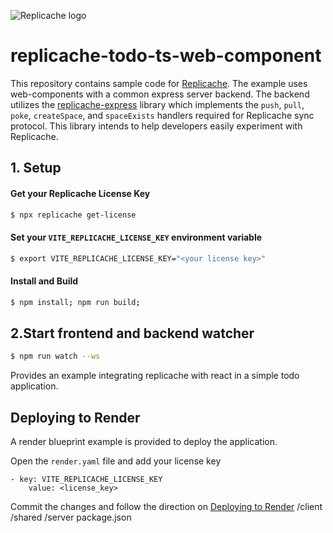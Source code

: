 ![Replicache logo](https://uploads-ssl.webflow.com/623a2f46e064937599256c2d/6269e72c61073c3d561a5015_Lockup%20v2.svg)

# replicache-todo-ts-web-component

This repository contains sample code for [Replicache](https://replicache.dev/). The example uses web-components with a common express server backend. The backend utilizes the [replicache-express](https://github.com/rocicorp/replicache-express) library which implements the `push`, `pull`, `poke`, `createSpace`, and `spaceExists` handlers required for Replicache sync protocol. This library intends to help developers easily experiment with Replicache.

## 1. Setup

#### Get your Replicache License Key

```bash
$ npx replicache get-license
```

#### Set your `VITE_REPLICACHE_LICENSE_KEY` environment variable

```bash
$ export VITE_REPLICACHE_LICENSE_KEY="<your license key>"
```

#### Install and Build

```bash
$ npm install; npm run build;
```

## 2.Start frontend and backend watcher

```bash
$ npm run watch --ws
```

Provides an example integrating replicache with react in a simple todo application.

## Deploying to Render

A render blueprint example is provided to deploy the application.

Open the `render.yaml` file and add your license key

```
- key: VITE_REPLICACHE_LICENSE_KEY 
    value: <license_key>
```

Commit the changes and follow the direction on [Deploying to Render](https://doc.replicache.dev/deploy-render)
/client
/shared 
/server 
package.json
